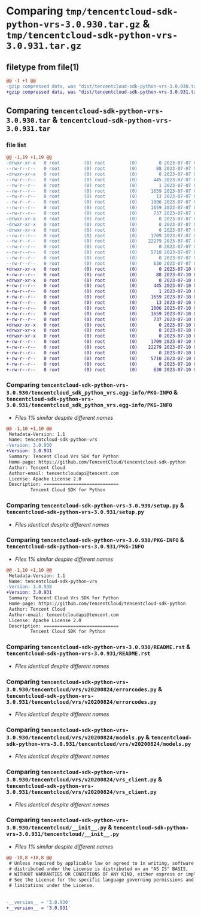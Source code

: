 # Comparing `tmp/tencentcloud-sdk-python-vrs-3.0.930.tar.gz` & `tmp/tencentcloud-sdk-python-vrs-3.0.931.tar.gz`

## filetype from file(1)

```diff
@@ -1 +1 @@
-gzip compressed data, was "dist/tencentcloud-sdk-python-vrs-3.0.930.tar", last modified: Fri Jul  7 00:36:34 2023, max compression
+gzip compressed data, was "dist/tencentcloud-sdk-python-vrs-3.0.931.tar", last modified: Mon Jul 10 00:58:56 2023, max compression
```

## Comparing `tencentcloud-sdk-python-vrs-3.0.930.tar` & `tencentcloud-sdk-python-vrs-3.0.931.tar`

### file list

```diff
@@ -1,19 +1,19 @@
-drwxr-xr-x   0 root         (0) root         (0)        0 2023-07-07 00:36:34.000000 tencentcloud-sdk-python-vrs-3.0.930/
--rw-r--r--   0 root         (0) root         (0)       88 2023-07-07 00:36:34.000000 tencentcloud-sdk-python-vrs-3.0.930/setup.cfg
-drwxr-xr-x   0 root         (0) root         (0)        0 2023-07-07 00:36:34.000000 tencentcloud-sdk-python-vrs-3.0.930/tencentcloud_sdk_python_vrs.egg-info/
--rw-r--r--   0 root         (0) root         (0)      445 2023-07-07 00:36:34.000000 tencentcloud-sdk-python-vrs-3.0.930/tencentcloud_sdk_python_vrs.egg-info/SOURCES.txt
--rw-r--r--   0 root         (0) root         (0)        1 2023-07-07 00:36:34.000000 tencentcloud-sdk-python-vrs-3.0.930/tencentcloud_sdk_python_vrs.egg-info/dependency_links.txt
--rw-r--r--   0 root         (0) root         (0)     1659 2023-07-07 00:36:34.000000 tencentcloud-sdk-python-vrs-3.0.930/tencentcloud_sdk_python_vrs.egg-info/PKG-INFO
--rw-r--r--   0 root         (0) root         (0)       13 2023-07-07 00:36:34.000000 tencentcloud-sdk-python-vrs-3.0.930/tencentcloud_sdk_python_vrs.egg-info/top_level.txt
--rw-r--r--   0 root         (0) root         (0)     1006 2023-07-07 00:36:34.000000 tencentcloud-sdk-python-vrs-3.0.930/setup.py
--rw-r--r--   0 root         (0) root         (0)     1659 2023-07-07 00:36:34.000000 tencentcloud-sdk-python-vrs-3.0.930/PKG-INFO
--rw-r--r--   0 root         (0) root         (0)      737 2023-07-07 00:36:34.000000 tencentcloud-sdk-python-vrs-3.0.930/README.rst
-drwxr-xr-x   0 root         (0) root         (0)        0 2023-07-07 00:36:34.000000 tencentcloud-sdk-python-vrs-3.0.930/tencentcloud/
-drwxr-xr-x   0 root         (0) root         (0)        0 2023-07-07 00:36:34.000000 tencentcloud-sdk-python-vrs-3.0.930/tencentcloud/vrs/
-drwxr-xr-x   0 root         (0) root         (0)        0 2023-07-07 00:36:34.000000 tencentcloud-sdk-python-vrs-3.0.930/tencentcloud/vrs/v20200824/
--rw-r--r--   0 root         (0) root         (0)     1709 2023-07-07 00:36:34.000000 tencentcloud-sdk-python-vrs-3.0.930/tencentcloud/vrs/v20200824/errorcodes.py
--rw-r--r--   0 root         (0) root         (0)    22279 2023-07-07 00:36:34.000000 tencentcloud-sdk-python-vrs-3.0.930/tencentcloud/vrs/v20200824/models.py
--rw-r--r--   0 root         (0) root         (0)        0 2023-07-07 00:36:34.000000 tencentcloud-sdk-python-vrs-3.0.930/tencentcloud/vrs/v20200824/__init__.py
--rw-r--r--   0 root         (0) root         (0)     5710 2023-07-07 00:36:34.000000 tencentcloud-sdk-python-vrs-3.0.930/tencentcloud/vrs/v20200824/vrs_client.py
--rw-r--r--   0 root         (0) root         (0)        0 2023-07-07 00:36:34.000000 tencentcloud-sdk-python-vrs-3.0.930/tencentcloud/vrs/__init__.py
--rw-r--r--   0 root         (0) root         (0)      630 2023-07-07 00:36:34.000000 tencentcloud-sdk-python-vrs-3.0.930/tencentcloud/__init__.py
+drwxr-xr-x   0 root         (0) root         (0)        0 2023-07-10 00:58:56.000000 tencentcloud-sdk-python-vrs-3.0.931/
+-rw-r--r--   0 root         (0) root         (0)       88 2023-07-10 00:58:56.000000 tencentcloud-sdk-python-vrs-3.0.931/setup.cfg
+drwxr-xr-x   0 root         (0) root         (0)        0 2023-07-10 00:58:56.000000 tencentcloud-sdk-python-vrs-3.0.931/tencentcloud_sdk_python_vrs.egg-info/
+-rw-r--r--   0 root         (0) root         (0)      445 2023-07-10 00:58:56.000000 tencentcloud-sdk-python-vrs-3.0.931/tencentcloud_sdk_python_vrs.egg-info/SOURCES.txt
+-rw-r--r--   0 root         (0) root         (0)        1 2023-07-10 00:58:56.000000 tencentcloud-sdk-python-vrs-3.0.931/tencentcloud_sdk_python_vrs.egg-info/dependency_links.txt
+-rw-r--r--   0 root         (0) root         (0)     1659 2023-07-10 00:58:56.000000 tencentcloud-sdk-python-vrs-3.0.931/tencentcloud_sdk_python_vrs.egg-info/PKG-INFO
+-rw-r--r--   0 root         (0) root         (0)       13 2023-07-10 00:58:56.000000 tencentcloud-sdk-python-vrs-3.0.931/tencentcloud_sdk_python_vrs.egg-info/top_level.txt
+-rw-r--r--   0 root         (0) root         (0)     1006 2023-07-10 00:58:56.000000 tencentcloud-sdk-python-vrs-3.0.931/setup.py
+-rw-r--r--   0 root         (0) root         (0)     1659 2023-07-10 00:58:56.000000 tencentcloud-sdk-python-vrs-3.0.931/PKG-INFO
+-rw-r--r--   0 root         (0) root         (0)      737 2023-07-10 00:58:56.000000 tencentcloud-sdk-python-vrs-3.0.931/README.rst
+drwxr-xr-x   0 root         (0) root         (0)        0 2023-07-10 00:58:56.000000 tencentcloud-sdk-python-vrs-3.0.931/tencentcloud/
+drwxr-xr-x   0 root         (0) root         (0)        0 2023-07-10 00:58:56.000000 tencentcloud-sdk-python-vrs-3.0.931/tencentcloud/vrs/
+drwxr-xr-x   0 root         (0) root         (0)        0 2023-07-10 00:58:56.000000 tencentcloud-sdk-python-vrs-3.0.931/tencentcloud/vrs/v20200824/
+-rw-r--r--   0 root         (0) root         (0)     1709 2023-07-10 00:58:56.000000 tencentcloud-sdk-python-vrs-3.0.931/tencentcloud/vrs/v20200824/errorcodes.py
+-rw-r--r--   0 root         (0) root         (0)    22279 2023-07-10 00:58:56.000000 tencentcloud-sdk-python-vrs-3.0.931/tencentcloud/vrs/v20200824/models.py
+-rw-r--r--   0 root         (0) root         (0)        0 2023-07-10 00:58:56.000000 tencentcloud-sdk-python-vrs-3.0.931/tencentcloud/vrs/v20200824/__init__.py
+-rw-r--r--   0 root         (0) root         (0)     5710 2023-07-10 00:58:56.000000 tencentcloud-sdk-python-vrs-3.0.931/tencentcloud/vrs/v20200824/vrs_client.py
+-rw-r--r--   0 root         (0) root         (0)        0 2023-07-10 00:58:56.000000 tencentcloud-sdk-python-vrs-3.0.931/tencentcloud/vrs/__init__.py
+-rw-r--r--   0 root         (0) root         (0)      630 2023-07-10 00:58:56.000000 tencentcloud-sdk-python-vrs-3.0.931/tencentcloud/__init__.py
```

### Comparing `tencentcloud-sdk-python-vrs-3.0.930/tencentcloud_sdk_python_vrs.egg-info/PKG-INFO` & `tencentcloud-sdk-python-vrs-3.0.931/tencentcloud_sdk_python_vrs.egg-info/PKG-INFO`

 * *Files 1% similar despite different names*

```diff
@@ -1,10 +1,10 @@
 Metadata-Version: 1.1
 Name: tencentcloud-sdk-python-vrs
-Version: 3.0.930
+Version: 3.0.931
 Summary: Tencent Cloud Vrs SDK for Python
 Home-page: https://github.com/TencentCloud/tencentcloud-sdk-python
 Author: Tencent Cloud
 Author-email: tencentcloudapi@tencent.com
 License: Apache License 2.0
 Description: ============================
         Tencent Cloud SDK for Python
```

### Comparing `tencentcloud-sdk-python-vrs-3.0.930/setup.py` & `tencentcloud-sdk-python-vrs-3.0.931/setup.py`

 * *Files identical despite different names*

### Comparing `tencentcloud-sdk-python-vrs-3.0.930/PKG-INFO` & `tencentcloud-sdk-python-vrs-3.0.931/PKG-INFO`

 * *Files 1% similar despite different names*

```diff
@@ -1,10 +1,10 @@
 Metadata-Version: 1.1
 Name: tencentcloud-sdk-python-vrs
-Version: 3.0.930
+Version: 3.0.931
 Summary: Tencent Cloud Vrs SDK for Python
 Home-page: https://github.com/TencentCloud/tencentcloud-sdk-python
 Author: Tencent Cloud
 Author-email: tencentcloudapi@tencent.com
 License: Apache License 2.0
 Description: ============================
         Tencent Cloud SDK for Python
```

### Comparing `tencentcloud-sdk-python-vrs-3.0.930/README.rst` & `tencentcloud-sdk-python-vrs-3.0.931/README.rst`

 * *Files identical despite different names*

### Comparing `tencentcloud-sdk-python-vrs-3.0.930/tencentcloud/vrs/v20200824/errorcodes.py` & `tencentcloud-sdk-python-vrs-3.0.931/tencentcloud/vrs/v20200824/errorcodes.py`

 * *Files identical despite different names*

### Comparing `tencentcloud-sdk-python-vrs-3.0.930/tencentcloud/vrs/v20200824/models.py` & `tencentcloud-sdk-python-vrs-3.0.931/tencentcloud/vrs/v20200824/models.py`

 * *Files identical despite different names*

### Comparing `tencentcloud-sdk-python-vrs-3.0.930/tencentcloud/vrs/v20200824/vrs_client.py` & `tencentcloud-sdk-python-vrs-3.0.931/tencentcloud/vrs/v20200824/vrs_client.py`

 * *Files identical despite different names*

### Comparing `tencentcloud-sdk-python-vrs-3.0.930/tencentcloud/__init__.py` & `tencentcloud-sdk-python-vrs-3.0.931/tencentcloud/__init__.py`

 * *Files 1% similar despite different names*

```diff
@@ -10,8 +10,8 @@
 # Unless required by applicable law or agreed to in writing, software
 # distributed under the License is distributed on an "AS IS" BASIS,
 # WITHOUT WARRANTIES OR CONDITIONS OF ANY KIND, either express or implied.
 # See the License for the specific language governing permissions and
 # limitations under the License.
 
 
-__version__ = '3.0.930'
+__version__ = '3.0.931'
```

